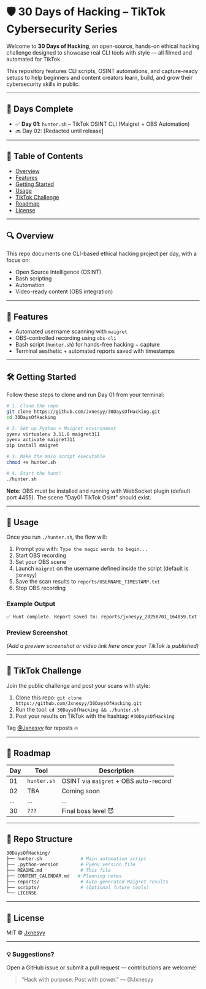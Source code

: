 # 🛡️ 30 Days of Hacking – TikTok Cybersecurity Series

Welcome to **30 Days of Hacking**, an open-source, hands-on ethical hacking challenge designed to showcase real CLI tools with style — all filmed and automated for TikTok.

This repository features CLI scripts, OSINT automations, and capture-ready setups to help beginners and content creators learn, build, and grow their cybersecurity skills in public.

---

## 📆 Days Complete

* ✅ **Day 01**: `hunter.sh` – TikTok OSINT CLI (Maigret + OBS Automation)
* 🔜 Day 02: \[Redacted until release]

---

## 📌 Table of Contents

* [Overview](#-overview)
* [Features](#-features)
* [Getting Started](#-getting-started)
* [Usage](#-usage)
* [TikTok Challenge](#-tiktok-challenge)
* [Roadmap](#-roadmap)
* [License](#-license)

---

## 🔍 Overview

This repo documents one CLI-based ethical hacking project per day, with a focus on:

* Open Source Intelligence (OSINT)
* Bash scripting
* Automation
* Video-ready content (OBS integration)

---

## 🚀 Features

* Automated username scanning with `maigret`
* OBS-controlled recording using `obs-cli`
* Bash script (`hunter.sh`) for hands-free hacking + capture
* Terminal aesthetic + automated reports saved with timestamps

---

## 🛠️ Getting Started

Follow these steps to clone and run Day 01 from your terminal:

```bash
# 1. Clone the repo
git clone https://github.com/Jxnesyy/30DaysOfHacking.git
cd 30DaysOfHacking

# 2. Set up Python + Maigret environment
pyenv virtualenv 3.11.8 maigret311
pyenv activate maigret311
pip install maigret

# 3. Make the main script executable
chmod +x hunter.sh

# 4. Start the hunt!
./hunter.sh
```

**Note:** OBS must be installed and running with WebSocket plugin (default port 4455). The scene "Day01 TikTok Osint" should exist.

---

## 🎯 Usage

Once you run `./hunter.sh`, the flow will:

1. Prompt you with: `Type the magic words to begin...`
2. Start OBS recording
3. Set your OBS scene
4. Launch `maigret` on the username defined inside the script (default is `jxnesyy`)
5. Save the scan results to `reports/USERNAME_TIMESTAMP.txt`
6. Stop OBS recording

### Example Output

```bash
✅ Hunt complete. Report saved to: reports/jxnesyy_20250701_164059.txt
```

### Preview Screenshot

*(Add a preview screenshot or video link here once your TikTok is published)*

---

## 🎥 TikTok Challenge

Join the public challenge and post your scans with style:

1. Clone this repo:
   `git clone https://github.com/Jxnesyy/30DaysOfHacking.git`
2. Run the tool:
   `cd 30DaysOfHacking && ./hunter.sh`
3. Post your results on TikTok with the hashtag:
   `#30DaysOfHacking`

Tag [@Jxnesyy](https://tiktok.com/@jxnesyy) for reposts 🔥

---

## 🧠 Roadmap

| Day | Tool        | Description                           |
| --- | ----------- | ------------------------------------- |
| 01  | `hunter.sh` | OSINT via `maigret` + OBS auto-record |
| 02  | TBA         | Coming soon                           |
| ... | ...         | ...                                   |
| 30  | `???`       | Final boss level 😈                   |

---

## 📂 Repo Structure

```bash
30DaysOfHacking/
├── hunter.sh              # Main automation script
├── .python-version        # Pyenv version file
├── README.md              # This file
├── CONTENT_CALENDAR.md   # Planning notes
├── reports/               # Auto-generated Maigret results
├── scripts/               # (Optional future tools)
└── LICENSE
```

---

## 📜 License

MIT © [Jxnesyy](https://github.com/Jxnesyy)

---

### 💡 Suggestions?

Open a GitHub issue or submit a pull request — contributions are welcome!

> “Hack with purpose. Post with power.” — @Jxnesyy
